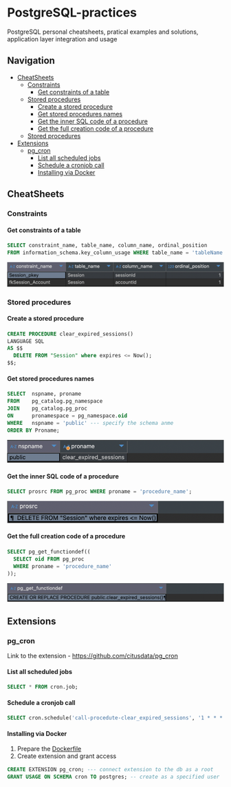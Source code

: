# PostgreSQL-practices
PostgreSQL personal cheatsheets, pratical examples and solutions, application layer integration and usage

## Navigation
* [CheatSheets](#cheatsheets)
  * [Constraints](#constraints)
    * [Get constraints of a table](#get-constraints-of-a-table)
  * [Stored procedures](#stored-procedures)
    * [Create a stored procedure](#create-a-stored-procedure)
    * [Get stored procedures names](#get-stored-procedures-names)
    * [Get the inner SQL code of a procedure](#get-the-inner-sql-code-of-a-procedure)
    * [Get the full creation code of a procedure](#get-the-full-creation-code-of-a-procedure)
  * [Stored procedures](#stored-procedures)
* [Extensions](#extensions)
  * [pg_cron](#pg_cron)
    * [List all scheduled jobs](#list-all-scheduled-jobs)
    * [Schedule a cronjob call](#schedule-a-cronjob-call)
    * [Installing via Docker](#installing-via-docker)


## CheatSheets

### Constraints
#### Get constraints of a table
```sql
SELECT constraint_name, table_name, column_name, ordinal_position
FROM information_schema.key_column_usage WHERE table_name = 'tableName';
```
![alt text](images/image1.png)

### Stored procedures
#### Create a stored procedure
```sql
CREATE PROCEDURE clear_expired_sessions()
LANGUAGE SQL
AS $$
  DELETE FROM "Session" where expires <= Now();
$$;
```

#### Get stored procedures names
```sql
SELECT  nspname, proname 
FROM    pg_catalog.pg_namespace  
JOIN    pg_catalog.pg_proc  
ON      pronamespace = pg_namespace.oid 
WHERE   nspname = 'public' --- specify the schema anme
ORDER BY Proname;
```
![alt text](images/image2.png)

#### Get the inner SQL code of a procedure
```sql
SELECT prosrc FROM pg_proc WHERE proname = 'procedure_name';
```
![alt text](images/image3.png)

#### Get the full creation code of a procedure
```sql
SELECT pg_get_functiondef((
  SELECT oid FROM pg_proc
  WHERE proname = 'procedure_name'
));
```
![alt text](images/image4.png)

## Extensions

### pg_cron
Link to the extension - https://github.com/citusdata/pg_cron
#### List all scheduled jobs
```sql
SELECT * FROM cron.job;
```

#### Schedule a cronjob call
```sql
SELECT cron.schedule('call-procedute-clear_expired_sessions', '1 * * * *', 'CALL clear_expired_sessions()'); --- every one minute
```

#### Installing via Docker
1. Prepare the [Dockerfile](/extensions/pg_cron/Dockerfile)
2. Create extension and grant access
```sql
CREATE EXTENSION pg_cron; --- connect extension to the db as a root
GRANT USAGE ON SCHEMA cron TO postgres; -- create as a specified user
```
